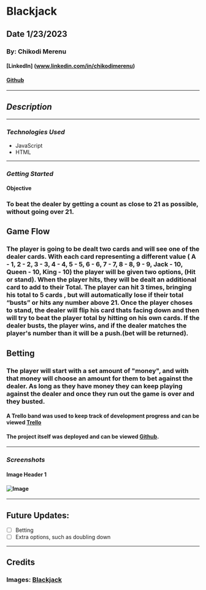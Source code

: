 # **Blackjack**

## **Date 1/23/2023**

### **By: Chikodi Merenu**

#### [LinkedIn] (www.linkedin.com/in/chikodimerenu)

#### [Github](https://github.com/)

---

## **_Description_**

####

---

### **_*Technologies Used*_**

- JavaScript
- HTML

---

### **_Getting Started_**

#### Objective

### To beat the dealer by getting a count as close to 21 as possible, without going over 21.

## Game Flow

### The player is going to be dealt two cards and will see one of the dealer cards. With each card representing a different value ( A - 1, 2 - 2, 3 - 3, 4 - 4, 5 - 5, 6 - 6, 7 - 7, 8 - 8, 9 - 9, Jack - 10, Queen - 10, King - 10) the player will be given two options, (Hit or stand). When the player hits, they will be dealt an additional card to add to their Total. The player can hit 3 times, bringing his total to 5 cards , but will automatically lose if their total “busts” or hits any number above 21. Once the player choses to stand, the dealer will flip his card thats facing down and then will try to beat the player total by hitting on his own cards. If the dealer busts, the player wins, and if the dealer matches the player's number than it will be a push.(bet will be returned).

## Betting

### The player will start with a set amount of "money", and with that money will choose an amount for them to bet against the dealer. As long as they have money they can keep playing against the dealer and once they run out the game is over and they busted.

#### A Trello band was used to keep track of development progress and can be viewed [Trello](https://trello.com/b/dXkZMBp9/blackjack)

#### The project itself was deployed and can be viewed [Github](https://github.com/).

---

### **_Screenshots_**

#### **Image Header 1**

#### ![Image](https://www.math4all.es/wp-content/uploads/2020/10/blackjack-table.jpg)

---

## **Future Updates:**

- [ ] Betting
- [ ] Extra options, such as doubling down

---

## **Credits**

### **Images:** [Blackjack](google.com)
